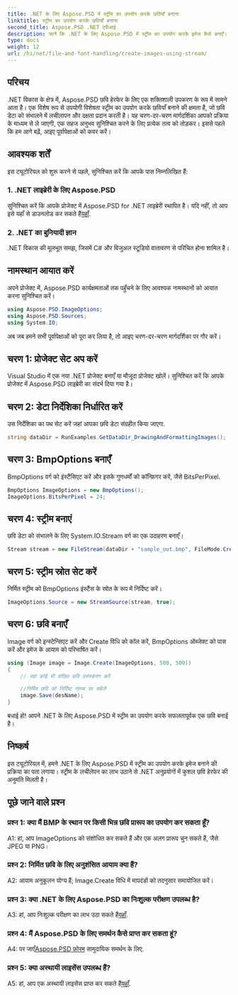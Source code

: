 ```yaml
---
title: .NET के लिए Aspose.PSD में स्ट्रीम का उपयोग करके छवियाँ बनाना
linktitle: स्ट्रीम का उपयोग करके छवियाँ बनाना
second_title: Aspose.PSD .NET एपीआई
description: जानें कि .NET के लिए Aspose.PSD में स्ट्रीम का उपयोग करके इमेज कैसे बनाएँ। कुशल इमेज मैनिपुलेशन के लिए हमारे चरण-दर-चरण गाइड का पालन करें।
type: docs
weight: 12
url: /hi/net/file-and-font-handling/create-images-using-stream/
---
```

## परिचय

.NET विकास के क्षेत्र में, Aspose.PSD छवि हेरफेर के लिए एक शक्तिशाली उपकरण के रूप में सामने आता है। एक विशेष रूप से उपयोगी विशेषता स्ट्रीम का उपयोग करके छवियाँ बनाने की क्षमता है, जो छवि डेटा को संभालने में लचीलापन और दक्षता प्रदान करती है। यह चरण-दर-चरण मार्गदर्शिका आपको प्रक्रिया के माध्यम से ले जाएगी, एक सहज अनुभव सुनिश्चित करने के लिए प्रत्येक तत्व को तोड़कर। इससे पहले कि हम आगे बढ़ें, आइए पूर्वापेक्षाओं को कवर करें।

## आवश्यक शर्तें

इस ट्यूटोरियल को शुरू करने से पहले, सुनिश्चित करें कि आपके पास निम्नलिखित हैं:

### 1. .NET लाइब्रेरी के लिए Aspose.PSD
 सुनिश्चित करें कि आपके प्रोजेक्ट में Aspose.PSD for .NET लाइब्रेरी स्थापित है। यदि नहीं, तो आप इसे यहाँ से डाउनलोड कर सकते हैं[यहाँ](https://releases.aspose.com/psd/net/).

### 2. .NET का बुनियादी ज्ञान
.NET विकास की मूलभूत समझ, जिसमें C# और विजुअल स्टूडियो वातावरण से परिचित होना शामिल है।

## नामस्थान आयात करें

अपने प्रोजेक्ट में, Aspose.PSD कार्यक्षमताओं तक पहुँचने के लिए आवश्यक नामस्थानों को आयात करना सुनिश्चित करें।

```csharp
using Aspose.PSD.ImageOptions;
using Aspose.PSD.Sources;
using System.IO;
```

अब जब हमने सभी पूर्वापेक्षाओं को पूरा कर लिया है, तो आइए चरण-दर-चरण मार्गदर्शिका पर गौर करें।

## चरण 1: प्रोजेक्ट सेट अप करें

Visual Studio में एक नया .NET प्रोजेक्ट बनाएँ या मौजूदा प्रोजेक्ट खोलें। सुनिश्चित करें कि आपके प्रोजेक्ट में Aspose.PSD लाइब्रेरी का संदर्भ दिया गया है।

## चरण 2: डेटा निर्देशिका निर्धारित करें

उस निर्देशिका का पथ सेट करें जहां आपका छवि डेटा संग्रहीत किया जाएगा.

```csharp
string dataDir = RunExamples.GetDataDir_DrawingAndFormattingImages();
```

## चरण 3: BmpOptions बनाएँ

BmpOptions वर्ग को इंस्टैंसिएट करें और इसके गुणधर्मों को कॉन्फ़िगर करें, जैसे BitsPerPixel.

```csharp
BmpOptions ImageOptions = new BmpOptions();
ImageOptions.BitsPerPixel = 24;
```

## चरण 4: स्ट्रीम बनाएं

छवि डेटा को संभालने के लिए System.IO.Stream वर्ग का एक उदाहरण बनाएँ।

```csharp
Stream stream = new FileStream(dataDir + "sample_out.bmp", FileMode.Create);
```

## चरण 5: स्ट्रीम स्रोत सेट करें

निर्मित स्ट्रीम को BmpOptions इंस्टैंस के स्रोत के रूप में निर्दिष्ट करें।

```csharp
ImageOptions.Source = new StreamSource(stream, true);
```

## चरण 6: छवि बनाएँ

Image वर्ग को इन्स्टेन्सिएट करें और Create विधि को कॉल करें, BmpOptions ऑब्जेक्ट को पास करें और इमेज के आयाम को परिभाषित करें।

```csharp
using (Image image = Image.Create(ImageOptions, 500, 500))
{
    // यहां कोई भी वांछित छवि प्रसंस्करण करें

    //निर्मित छवि को निर्दिष्ट गंतव्य पर सहेजें
    image.Save(desName);
}
```

बधाई हो! आपने .NET के लिए Aspose.PSD में स्ट्रीम का उपयोग करके सफलतापूर्वक एक छवि बनाई है।

## निष्कर्ष

इस ट्यूटोरियल में, हमने .NET के लिए Aspose.PSD में स्ट्रीम का उपयोग करके इमेज बनाने की प्रक्रिया का पता लगाया। स्ट्रीम के लचीलेपन का लाभ उठाने से .NET अनुप्रयोगों में कुशल छवि हेरफेर की अनुमति मिलती है।

## पूछे जाने वाले प्रश्न

### प्रश्न 1: क्या मैं BMP के स्थान पर किसी भिन्न छवि प्रारूप का उपयोग कर सकता हूँ?

A1: हां, आप ImageOptions को संशोधित कर सकते हैं और एक अलग प्रारूप चुन सकते हैं, जैसे JPEG या PNG।

### प्रश्न 2: निर्मित छवि के लिए अनुशंसित आयाम क्या हैं?

A2: आयाम अनुकूलन योग्य हैं; Image.Create विधि में मापदंडों को तदनुसार समायोजित करें।

### प्रश्न 3: क्या .NET के लिए Aspose.PSD का निःशुल्क परीक्षण उपलब्ध है?

 A3: हां, आप निःशुल्क परीक्षण का लाभ उठा सकते हैं[यहाँ](https://releases.aspose.com/).

### प्रश्न 4: मैं Aspose.PSD के लिए समर्थन कैसे प्राप्त कर सकता हूं?

 A4: पर जाएँ[Aspose.PSD फ़ोरम](https://forum.aspose.com/c/psd/34) सामुदायिक समर्थन के लिए.

### प्रश्न 5: क्या अस्थायी लाइसेंस उपलब्ध हैं?

 A5: हां, आप एक अस्थायी लाइसेंस प्राप्त कर सकते हैं[यहाँ](https://purchase.aspose.com/temporary-license/).